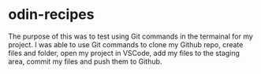 # odin-recipes

The purpose of this was to test using Git commands in the termainal for my project.
I was able to use Git commands to clone my Github repo, create files and folder, open my project in VSCode, add my files to the staging area, commit my files and push them to Github.
